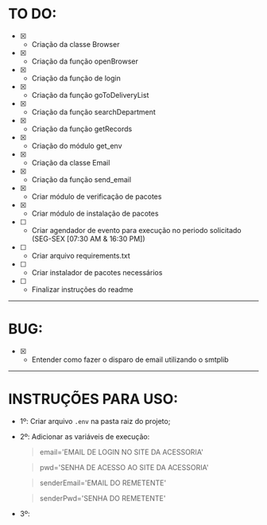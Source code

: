 # TO DO:
- [x] - Criação da classe Browser
- [x] - Criação da função openBrowser
- [x] - Criação da função de login
- [x] - Criação da função goToDeliveryList
- [x] - Criação da função searchDepartment
- [x] - Criação da função getRecords
- [x] - Criação do módulo get_env
- [x] - Criação da classe Email
- [x] - Criação da função send_email
- [x] - Criar módulo de verificação de pacotes
- [x] - Criar módulo de instalação de pacotes
- [ ] - Criar agendador de evento para execução no periodo solicitado (SEG-SEX [07:30 AM & 16:30 PM])
- [ ] - Criar arquivo requirements.txt
- [ ] - Criar instalador de pacotes necessários
- [ ] - Finalizar instruções do readme

---
# BUG:
- [x] - Entender como fazer o disparo de email utilizando o smtplib

---
# INSTRUÇÕES PARA USO:
- 1º: Criar arquivo `.env` na pasta raiz do projeto;
- 2º: Adicionar as variáveis de execução: 
 
    >email='EMAIL DE LOGIN NO SITE DA ACESSORIA'

    >pwd='SENHA DE ACESSO AO SITE DA ACESSORIA'

    >senderEmail='EMAIL DO REMETENTE'

    >senderPwd='SENHA DO REMETENTE' 

- 3º:  
